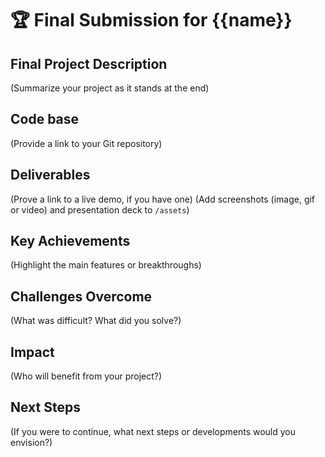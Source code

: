 # 🏆 Final Submission for {{name}}

## Final Project Description
(Summarize your project as it stands at the end)

## Code base
(Provide a link to your Git repository)

## Deliverables 
(Prove a link to a live demo, if you have one) 
(Add screenshots (image, gif or video) and presentation deck to `/assets`)

## Key Achievements
(Highlight the main features or breakthroughs)

## Challenges Overcome
(What was difficult? What did you solve?)

## Impact
(Who will benefit from your project?)

## Next Steps
(If you were to continue, what next steps or developments would you envision?)

